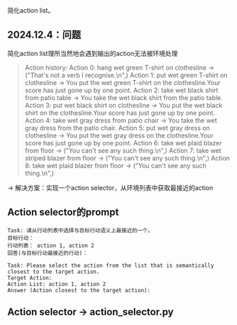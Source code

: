 简化action list。

## 2024.12.4：问题

简化action list理所当然地会遇到输出的action无法被环境处理

> Action history: Action 0: hang wet green T-shirt on clothesline -> ("That's not a verb I recognise.\n",) Action 1: put wet green T-shirt on clothesline -> You put the wet green T-shirt on the clothesline.Your score has just gone up by one point. Action 2: take wet black shirt from patio table -> You take the wet black shirt from the patio table. Action 3: put wet black shirt on clothesline -> You put the wet black shirt on the clothesline.Your score has just gone up by one point. Action 4: take wet gray dress from patio chair -> You take the wet gray dress from the patio chair. Action 5: put wet gray dress on clothesline -> You put the wet gray dress on the clothesline.Your score has just gone up by one point. Action 6: take wet plaid blazer from floor -> ("You can't see any such thing.\n",) Action 7: take wet striped blazer from floor -> ("You can't see any such thing.\n",) Action 8: take wet plaid blazer from floor -> ("You can't see any such thing.\n",) 

-> 解决方案：实现一个action selector，从环境列表中获取最接近的action

## Action selector的prompt

```
Task: 请从行动列表中选择与目标行动语义上最接近的一个。
目标行动：
行动列表： action 1, action 2
回答(与目标行动最接近的行动)：
```

```
Task: Please select the action from the list that is semantically closest to the target action.
Target Action:
Action List: action 1, action 2
Answer (Action closest to the target action):
```

## Action selector -> action_selector.py